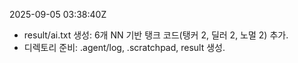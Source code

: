2025-09-05 03:38:40Z
- result/ai.txt 생성: 6개 NN 기반 탱크 코드(탱커 2, 딜러 2, 노멀 2) 추가.
- 디렉토리 준비: .agent/log, .scratchpad, result 생성.

